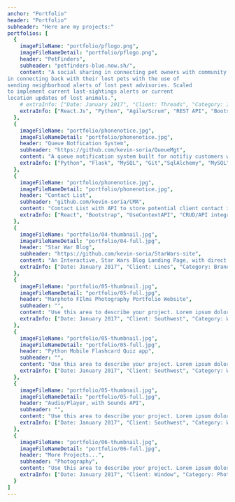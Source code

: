```yaml
---
anchor: "Portfolio"
header: "Portfolio"
subheader: "Here are my projects:"
portfolios: [
  {
    imageFileName: "portfolio/pflogo.png",
    imageFileNameDetail: "portfolio/pflogo.png",
    header: "PetFinders",
    subheader: "petfinders-blue.now.sh/",
    content: "A social sharing in connecting pet owners with community
in connecting back with their lost pets with the use of
sending neighborhood alerts of lost pest advisories. Scaled
to implement current last-sightings alerts or current
location updates of lost animals.",
    # extraInfo: ["Date: January 2017", "Client: Threads", "Category: Illustration"]
    extraInfo: ["React.Js", "Python", "Agile/Scrum", "REST API", "Bootstrap"]
  },
  {
    imageFileName: "portfolio/phonenotice.jpg",
    imageFileNameDetail: "portfolio/phonenotice.jpg",
    header: "Queue Notfication System",
    subheader: "https://github.com/kevin-soria/QueueMgt",
    content: "A queue notification system built for notifiy customers with ability of in-demand inquiries of wait times, and line positions via text SMS/and WhatsAPP, With the use of Twilio API.",
    extraInfo: ["Python", "Flask", "MySQL", "Git","SqlAlchemy", "MySQL"]
  },
  {
    imageFileName: "portfolio/phonenotice.jpg",
    imageFileNameDetail: "portfolio/phonenotice.jpg",
    header: "Contact List",
    subheader: "github.com/kevin-soria/CMA",
    content: "Contact List with API to store potential client contact information. Tailored for implementation and adaptability for the use of companies.",
    extraInfo: ["React", "Bootstrap", "UseContextAPI", "CRUD/API integration"]
  },
  {
    imageFileName: "portfolio/04-thumbnail.jpg",
    imageFileNameDetail: "portfolio/04-full.jpg",
    header: "Star War Blog",
    subheader: "https://github.com/kevin-soria/StarWars-site",
    content: "An Interactive, Star Wars Blog Landing Page, with direct links to informational links on the films, wiki articles, and the official Star Wars website.",
    extraInfo: ["Date: January 2017", "Client: Lines", "Category: Branding"]
  },
  {
    imageFileName: "portfolio/05-thumbnail.jpg",
    imageFileNameDetail: "portfolio/05-full.jpg",
    header: "Marphoto FIlms Photography Portfolio Website",
    subheader: "",
    content: "Use this area to describe your project. Lorem ipsum dolor sit amet, consectetur adipisicing elit. Est blanditiis dolorem culpa incidunt minus dignissimos deserunt repellat aperiam quasi sunt officia expedita beatae cupiditate, maiores repudiandae, nostrum, reiciendis facere nemo!",
    extraInfo: ["Date: January 2017", "Client: Southwest", "Category: Website Design"]
  },
  {
    imageFileName: "portfolio/05-thumbnail.jpg",
    imageFileNameDetail: "portfolio/05-full.jpg",
    header: "Python Mobile Flashcard Quiz app",
    subheader: "",
    content: "Use this area to describe your project. Lorem ipsum dolor sit amet, consectetur adipisicing elit. Est blanditiis dolorem culpa incidunt minus dignissimos deserunt repellat aperiam quasi sunt officia expedita beatae cupiditate, maiores repudiandae, nostrum, reiciendis facere nemo!",
    extraInfo: ["Date: January 2017", "Client: Southwest", "Category: Website Design"]
  },
  {
    imageFileName: "portfolio/05-thumbnail.jpg",
    imageFileNameDetail: "portfolio/05-full.jpg",
    header: "Audio/Player, with Sounds API",
    subheader: "",
    content: "Use this area to describe your project. Lorem ipsum dolor sit amet, consectetur adipisicing elit. Est blanditiis dolorem culpa incidunt minus dignissimos deserunt repellat aperiam quasi sunt officia expedita beatae cupiditate, maiores repudiandae, nostrum, reiciendis facere nemo!",
    extraInfo: ["Date: January 2017", "Client: Southwest", "Category: Website Design"]
  },
  {
    imageFileName: "portfolio/06-thumbnail.jpg",
    imageFileNameDetail: "portfolio/06-full.jpg",
    header: "More Projects...",
    subheader: "Photography",
    content: "Use this area to describe your project. Lorem ipsum dolor sit amet, consectetur adipisicing elit. Est blanditiis dolorem culpa incidunt minus dignissimos deserunt repellat aperiam quasi sunt officia expedita beatae cupiditate, maiores repudiandae, nostrum, reiciendis facere nemo!",
    extraInfo: ["Date: January 2017", "Client: Window", "Category: Photography"]
  }
]
---
```

<!-- ---
anchor: "Portfolio"
header: "Portfolio"
subheader: "Here are my projects:"
portfolios: [

  {
    imageFileName: "portfolio/phonenotice.jpg",
    imageFileNameDetail: "portfolio/phonenotice.jpg",
    header: "Contect List",
    subheader: "github.com/kevin-soria/CMA",
    content: "Contact List with API to store potential client contact information. Tailored for implementation and adaptability for the use of companies.",
    extraInfo: ["Date: January 2017", "Client: Finish", "Category: Identity"]
  },
  {
    imageFileName: "portfolio/04-thumbnail.jpg",
    imageFileNameDetail: "portfolio/04-full.jpg",
    header: "Star War Blog",
    subheader: "github.com/kevin-soria/StarWars-site",
    content: "An Interactive, Star Wars Blog Landing Page, with direct links to informational links on the films, wiki articles, and the official Star Wars website.",
    extraInfo: ["Date: January 2017", "Client: Lines", "Category: Branding"]
  },
  {
    imageFileName: "portfolio/05-thumbnail.jpg",
    imageFileNameDetail: "portfolio/05-full.jpg",
    header: "Marphoto FIlms Photography Portfolio Website",
    subheader: "marphotofilms.com",
    content: "Discription needed!",
    extraInfo: ["Cms: Squarespace", "Css Grid, & Flex Box", "HTML"]
  },
  {
    imageFileName: "portfolio/05-thumbnail.jpg",
    imageFileNameDetail: "portfolio/05-full.jpg",
    header: "Python Mobile Flashcard Quiz app",
    subheader: "github.com/kevin-soria/python_quiz_flutter",
    content: "Mobile app created with Flutter in Dart dedicated to be flash cards to help those who need to study popular python interview questions.",
    extraInfo: ["Cms: Squarspace", "Client: Southwest", "Category: Website Design"]
  },
  # {
  #   imageFileName: "portfolio/05-thumbnail.jpg",
  #   imageFileNameDetail: "portfolio/05-full.jpg",
  #   header: "Audio/Player, with Sounds API",
  #   subheader: "github.com/kevin-soria/MusicPlayer",
  #   content: "Needs description",
  #   extraInfo: ["Date: January 2017", "Client: Southwest", "Category: Website Design"]
  # },
  # {
  #   imageFileName: "portfolio/06-thumbnail.jpg",
  #   imageFileNameDetail: "portfolio/06-full.jpg",
  #   header: "More Projects...",
  #   subheader: "Extra Projects",
    # content: "Here are projects you can check ou!",
    # extraInfo: ["Yankeekick.com: Wordpress", "Landing Page: React", "Random Card Generator: Vanilla JS", "Mobile Business Card: Dart/Flutter", "Flutter : Mobile Xyloyphone", "Flutter: Sneaker Shuffle Mobile App" "Excuse Generator: HTML/CSS", "Validation Form:HTML", "Simple Counter: Vanilla JS", "Conditional Profile Card Generator: Js", "Card Sort: JS with Algorithms", "IG Clone: Bootstrap", "Tic Tac Toe Game: JS", "Traffic Light: Boostrap"]
  }
]
--- -->